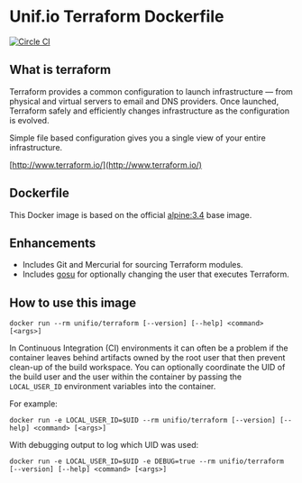 # Unif.io Terraform Dockerfile
[![Circle CI](https://circleci.com/gh/unifio/dockerfile-terraform.svg?style=svg)](https://circleci.com/gh/unifio/dockerfile-terraform)

## What is terraform

Terraform provides a common configuration to launch infrastructure — from physical and virtual servers to email and DNS providers. Once launched, Terraform safely and efficiently changes infrastructure as the configuration is evolved.

Simple file based configuration gives you a single view of your entire infrastructure.

[http://www.terraform.io/](http://www.terraform.io/)

## Dockerfile

This Docker image is based on the official [alpine:3.4](https://hub.docker.com/_/alpine/) base image.

## Enhancements

* Includes Git and Mercurial for sourcing Terraform modules.
* Includes [gosu](https://github.com/tianon/gosu) for optionally changing the user that executes Terraform.

## How to use this image

```
docker run --rm unifio/terraform [--version] [--help] <command> [<args>]
```

In Continuous Integration (CI) environments it can often be a problem if the container leaves behind artifacts owned by the root user that then prevent clean-up of the build workspace.
You can optionally coordinate the UID of the build user and the user within the container by passing the `LOCAL_USER_ID` environment variables into the container.

For example:

```
docker run -e LOCAL_USER_ID=$UID --rm unifio/terraform [--version] [--help] <command> [<args>]
```

With debugging output to log which UID was used:

```
docker run -e LOCAL_USER_ID=$UID -e DEBUG=true --rm unifio/terraform [--version] [--help] <command> [<args>]
```